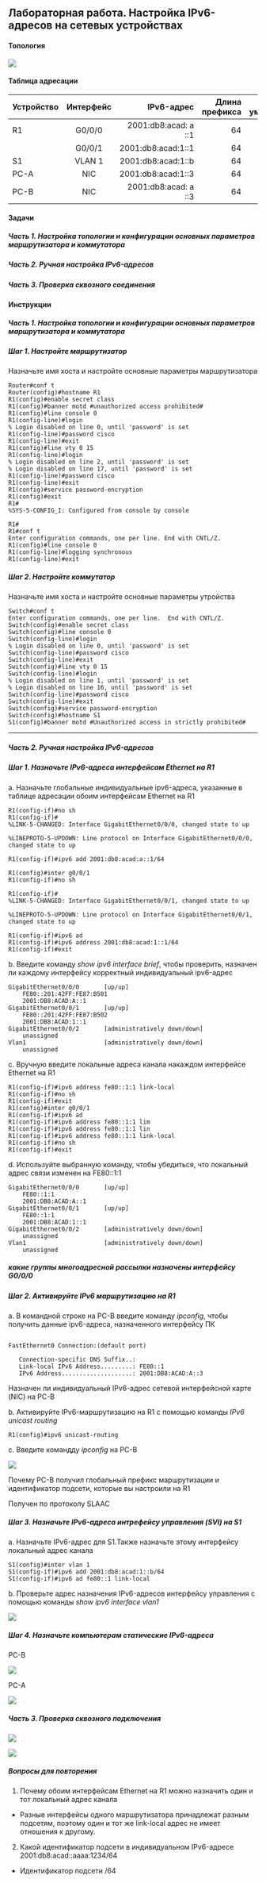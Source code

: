 ## Лабораторная работа. Настройка IPv6-адресов на сетевых устройствах

#### Топология

![](http://joxi.ru/823MaKXCaGj1Wr.jpg)

#### Таблица адресации

 | Устройство | Интерфейс | IPv6-адрес | Длина префикса |Шлюз по умолчанию|
 | ------------- |:------------------:| -----:|-----:|-----:|
 | R1 | G0/0/0 | 2001:db8:acad: a ::1 |64 |-|
 | | G0/0/1 | 2001:db8:acad:1::1 | 64 |-|
 |S1 | VLAN 1| 2001:db8:acad:1::b| 64|-|
 | PC-A | NIC | 2001:db8:acad:1::3 | 64 |fe80::1|
 | PC-B| NIC | 2001:db8:acad: a ::3 | 64 |fe80::1|

#### Задачи

##### Часть 1. Настройка топологии и конфигурации основных параметров маршрутизатора и коммутатора

##### Часть 2. Ручная настройка IPv6-адресов

##### Часть 3. Проверка сквозного соединения

#### Инструкции

##### Часть 1. Настройка топологии и конфигурации основных параметров маршрутизатора и коммутатора

##### Шаг 1. Настройте маршрутизатор

Назначьте имя хоста и настройте основные параметры маршрутизатора

``` Router>en
Router#conf t
Router(config)#hostname R1
R1(config)#enable secret class
R1(config)#banner motd #unauthorized access prohibited#
R1(config)#line console 0
R1(config-line)#login
% Login disabled on line 0, until 'password' is set
R1(config-line)#password cisco
R1(config-line)#exit
R1(config)#line vty 0 15
R1(config-line)#login
% Login disabled on line 2, until 'password' is set
% Login disabled on line 17, until 'password' is set
R1(config-line)#password cisco
R1(config-line)#exit
R1(config)#service password-encryption 
R1(config)#exit
R1#
%SYS-5-CONFIG_I: Configured from console by console

R1#
R1#conf t
Enter configuration commands, one per line. End with CNTL/Z.
R1(config)#line console 0
R1(config-line)#logging synchronous 
R1(config-line)#exit

```

##### Шаг 2. Настройте коммутатор

Назначьте имя хоста и настройте основные параметры утройства

```Switch>en
Switch#conf t
Enter configuration commands, one per line.  End with CNTL/Z.
Switch(config)#enable secret class
Switch(config)#line console 0
Switch(config-line)#login
% Login disabled on line 0, until 'password' is set
Switch(config-line)#password cisco
Switch(config-line)#exit
Switch(config)#line vty 0 15
Switch(config-line)#login
% Login disabled on line 1, until 'password' is set
% Login disabled on line 16, until 'password' is set
Switch(config-line)#password cisco
Switch(config-line)#exit
Switch(config)#service password-encryption 
Switch(config)#hostname S1
S1(config)#banner motd #Unauthorized access in strictly prohibited#

```
 -----
 
##### Часть 2. Ручная настройка IPv6-адресов

##### Шаг 1. Назначьте IPv6-адреса интерфейсам Ethernet на R1 

a. Назначьте  глобальные индивидуальные ipv6-адреса, указанные в таблице адресации обоим интерфейсам Ethernet на R1

```R1(config)#inter g0/0/0
R1(config-if)#no sh
R1(config-if)#
%LINK-5-CHANGED: Interface GigabitEthernet0/0/0, changed state to up

%LINEPROTO-5-UPDOWN: Line protocol on Interface GigabitEthernet0/0/0, changed state to up

R1(config-if)#ipv6 add 2001:db8:acad:a::1/64

R1(config)#inter g0/0/1
R1(config-if)#no sh

R1(config-if)#
%LINK-5-CHANGED: Interface GigabitEthernet0/0/1, changed state to up

%LINEPROTO-5-UPDOWN: Line protocol on Interface GigabitEthernet0/0/1, changed state to up

R1(config-if)#ipv6 ad
R1(config-if)#ipv6 address 2001:db8:acad:1::1/64
R1(config-if)#exit
```
b. Введите команду *show ipv6 interface brief*, чтобы проверить, назначен ли каждому интерфейсу корректный индивидуальный ipv6-адрес 

``` R1#sh ipv6 inter brief 
GigabitEthernet0/0/0       [up/up]
    FE80::201:42FF:FE87:B501
    2001:DB8:ACAD:A::1
GigabitEthernet0/0/1       [up/up]
    FE80::201:42FF:FE87:B502
    2001:DB8:ACAD:1::1
GigabitEthernet0/0/2       [administratively down/down]
    unassigned
Vlan1                      [administratively down/down]
    unassigned
```
c. Вручную введите локальные адреса канала накаждом интерфейсе Ethernet на R1

``` R1(config)#inter g0/0/0
R1(config-if)#ipv6 address fe80::1:1 link-local
R1(config-if)#no sh
R1(config-if)#exit
R1(config)#inter g0/0/1
R1(config-if)#ipv6 ad
R1(config-if)#ipv6 address fe80::1:1 lim
R1(config-if)#ipv6 address fe80::1:1 lin
R1(config-if)#ipv6 address fe80::1:1 link-local 
R1(config-if)#no sh
R1(config-if)#exit
```
d. Используйте выбранную команду, чтобы убедиться, что локальный адрес связи изменен на FE80::1:1

```R1#sh ipv6 inter brief 
GigabitEthernet0/0/0       [up/up]
    FE80::1:1
    2001:DB8:ACAD:A::1
GigabitEthernet0/0/1       [up/up]
    FE80::1:1
    2001:DB8:ACAD:1::1
GigabitEthernet0/0/2       [administratively down/down]
    unassigned
Vlan1                      [administratively down/down]
    unassigned
```
##### какие группы многоадресной рассылки назначены интерфейсу G0/0/0

##### Шаг 2. Активируйте IPv6 маршрутизацию на R1

a. В командной строке на PC-B введите команду *ipconfig*, чтобы получить данные ipv6-адреса, назначенного интерфейсу ПК

```C:\>ipconfig

FastEthernet0 Connection:(default port)

   Connection-specific DNS Suffix..: 
   Link-local IPv6 Address.........: FE80::1
   IPv6 Address....................: 2001:DB8:ACAD:A::3
 ```

Назначен ли индивидуальный IPv6-адрес сетевой интерфейсной карте (NIC) на PC-B
 
  
b. Активируйте IPv6-маршрутизацию на R1  с помощью команды *IPv6 unicast routing*

    R1(config)#ipv6 unicast-routing

c. Введите командду *ipconfig* на PC-B

![](http://dl3.joxi.net/drive/2021/09/06/0050/1314/3282210/10/ec3ff4ea5d.jpg)


Почему PC-B получил глобальный префикс маршрутизации и идентификатор подсети, которые вы настроили на R1

Получен по протоколу SLAAC

##### Шаг 3. Назначьте IPv6-адреса интрефейсу управления (SVI) на S1

a. Назначьте IPv6-адрес для S1.Также назначьте этому интерфейсу локальный адрес канала

```
S1(config)#inter vlan 1
S1(config-if)#ipv6 add 2001:db8:acad:1::b/64
S1(config-if)#ipv6 ad fe80::1 link-local
```

b. Проверьте адрес назначения IPv6-адресов интерфейсу управления с помощью команды *show ipv6 interface vlan1*

![](http://joxi.ru/gmvD09NUdag9RA.jpg)

##### Шаг 4. Назначьте компьютерам статические IPv6-адреса

 PC-B 
 
![](http://joxi.ru/l2ZG5QoCRPYogA.jpg)

PC-A

![](http://joxi.ru/gmvD09NUdWK5NA.jpg)



##### Часть 3. Проверка сквозного  подключения

![](http://joxi.ru/ZrJRa0oCbd7EXr.jpg)

![](http://joxi.ru/E2pDj9xU4EkW92.jpg)

##### Вопросы для повторения

1. Почему обоим интерфейсам Ethernet на R1 можно назначить один и тот локальный адрес канала

- Разные интерфейсы одного маршрутизатора принадлежат разным подсетям, поэтому один и тот же link-local адрес не имеет отношения к другому. 


2. Какой идентификатор подсети в индивидуальном IPv6-адресе 2001:db8:acad::aaaa:1234/64

  - Идентификатор подсети /64
